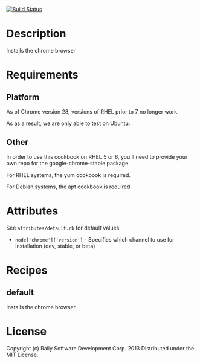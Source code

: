 [![Build Status](https://travis-ci.org/RallySoftware-cookbooks/chrome.png?branch=master)](https://travis-ci.org/RallySoftware-cookbooks/chrome)

Description
===========
Installs the chrome browser

Requirements
============

Platform
--------
As of Chrome version 28, versions of RHEL prior to 7 no longer work.

As as a result, we are only able to test on Ubuntu.

Other
-----

In order to use this cookbook on RHEL 5 or 6, you'll need to provide your own repo for the google-chrome-stable package.

For RHEL systems, the yum cookbook is required.

For Debian systems, the apt cookbook is required.

Attributes
==========
See `attributes/default.rb` for default values.

* `node['chrome']['version']` - Specifies which channel to use for installation (dev, stable, or beta)

Recipes
=======

default
-------

Installs the chrome browser

License
=======
Copyright (c) Rally Software Development Corp. 2013
Distributed under the MIT License.
